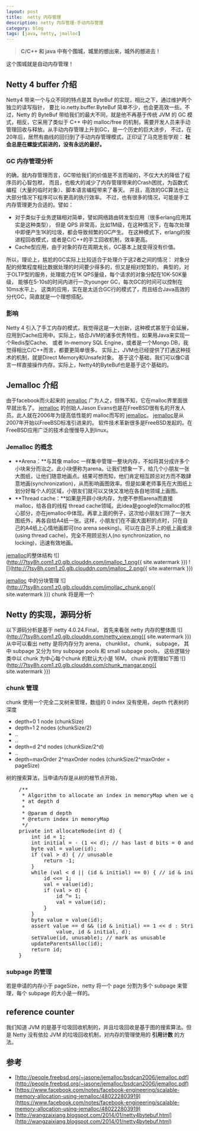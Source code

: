 ```yaml
---
layout: post
title:  netty 内存管理
description: netty 内存管理-手动内存管理
category: blog
tags: [java, netty, jmalloc]
---
```

>**C/C++ 和 java 中有个围城，城里的想出来，城外的想进去！**

这个围城就是自动内存管理！

## Netty 4 buffer 介绍
Netty4 带来一个与众不同的特点是其 ByteBuf 的实现，相比之下，通过维护两个独立的读写指针，
要比 io.netty.buffer.ByteBuf 简单不少，也会更高效一些。不过，Netty 的 ByteBuf
带给我们的最大不同，就是他不再基于传统 JVM 的 GC 模式，相反，它采用了类似于 C++ 中的 malloc/free
的机制，需要开发人员来手动管理回收与释放。从手动内存管理上升到GC，是一个历史的巨大进步，
不过，在20年后，居然有曲线的回归到了手动内存管理模式，正印证了马克思哲学观：
**社会总是在螺旋式前进的，没有永远的最好。**

### GC 内存管理分析
的确，就内存管理而言，GC带给我们的价值是不言而喻的，不仅大大的降低了程序员的心智包袱，
而且，也极大的减少了内存管理带来的Crash困扰，为函数式编程（大量的临时对象）、脚本语言编程带来了春天。
并且，高效的GC算法也让大部分情况下程序可以有更高的执行效率。
不过，也有很多的情况，可能是手工内存管理更为合适的。譬如：

- 对于类似于业务逻辑相对简单，譬如网络路由转发型应用（很多erlang应用其实是这种类型），
但是 QPS 非常高，比如1M级，在这种情况下，在每次处理中即便产生1K的垃圾，都会导致频繁的GC产生。
在这种模式下，erlang的按进程回收模式，或者是C/C++的手工回收机制，效率更高。
- Cache型应用，由于对象的存在周期太长，GC基本上就变得没有价值。

所以，理论上，尴尬的GC实际上比较适合于处理介于这2者之间的情况：
对象分配的频繁程度相比数据处理的时间要少得多的，但又是相对短暂的，
典型的，对于OLTP型的服务，处理能力在1K QPS量级，每个请求的对象分配在10K-50K量级，
能够在5-10s的时间内进行一次younger GC，每次GC的时间可以控制在10ms水平上，
这类的应用，实在是太适合GC行的模式了，而且结合Java高效的分代GC，简直就是一个理想搭配。

### 影响
Netty 4 引入了手工内存的模式，我觉得这是一大创新，这种模式甚至于会延展，
应用到Cache应用中。实际上，结合JVM的诸多优秀特性，如果用Java来实现一个Redis型Cache、
或者 In-memory SQL Engine，或者是一个Mongo DB，我觉得相比C/C++而言，都要更简单很多。
实际上，JVM也已经提供了打通这种技术的机制，就是Direct Memory和Unsafe对象。
基于这个基础，我们可以像C语言一样直接操作内存。实际上，Netty4的ByteBuf也是基于这个基础的。

## Jemalloc 介绍
由于facebook而火起来的 [jemalloc][] 广为人之，但殊不知，它在malloc界里面很早就出名了。
 [jemalloc][] 的创始人Jason Evans也是在FreeBSD很有名的开发人员。此人就在2006年为提高低性能的
malloc而写的 [jemalloc][]。 [jemalloc][]是从2007年开始以FreeBSD标准引进来的。
软件技术革新很多是FreeBSD发起的。在FreeBSD应用广泛的技术会慢慢导入到linux。

### Jemalloc 的概念

- **Arena：**与其像 malloc 一样集中管理一整块内存，不如将其分成许多个小块来分而治之。此小块便称为arena。让我们想象一下，给几个小朋友一张大图纸，让他们随意地画点。结果可想而知，他们肯定相互顾忌对方而不敢肆意地画(synchronization)，从而影响画图效率。但是如果老师事先在大图纸上划分好每个人的区域，小朋友们就可以又快又准地在各自地领域上画图。
- **Thread cache：**如果是开辟小块内存，为使不参照arena而直接malloc，给各自的线程 thread cache领域。此idea是google的tcmalloc的核心部分，亦在jemalloc中体现。再拿上面的例子，这次给小朋友们除了一张大图纸外，再各自给A4纸一张。这样，小朋友们在不画大面积的点时，只在自己的A4纸上心情地画即可(no arena seeking)。可以在自己手上的纸上画或涂(using thread cache)，完全不用顾忌别人(no synchronization, no locking)，迅速有效地画。

[jemalloc][]的整体结构
![](http://7tsy8h.com1.z0.glb.clouddn.com/jmalloc_1.png{{ site.watermark }})
![](http://7tsy8h.com1.z0.glb.clouddn.com/jmalloc_2.png{{ site.watermark }})

[jemalloc][] 中的分块管理
![](http://7tsy8h.com1.z0.glb.clouddn.com/jmollac_chunk.png{{ site.watermark }})
chunk 将是用一个

## Netty 的实现，源码分析
以下源码分析是基于 netty 4.0.24.Final， 首先来看张 netty 内存的整体图
![](http://7tsy8h.com1.z0.glb.clouddn.com/netty_view.png{{ site.watermark }})
从中可以看出 netty 是将内存分为 arena， chunklist， chunk， subpage， 其中 subpage 又分为 tiny subpage pools 和 small subpage pools， 这些逻辑分类中以 chunk 为中心每个chunk 的默认大小是 16M， chunk 的管理如下图
![](http://7tsy8h.com1.z0.glb.clouddn.com/chunk_mangar.png{{ site.watermark }})

### chunk 管理
chunk 使用一个完全二叉树来管理，数组的 0 index 没有使用，depth 代表树的深度

 * depth=0        1 node (chunkSize)
 * depth=1        2 nodes (chunkSize/2)
 * ..
 * ..
 * depth=d        2^d nodes (chunkSize/2^d)
 * ..
 * depth=maxOrder 2^maxOrder nodes (chunkSize/2^maxOrder = pageSize)

树的搜索算法，当申请内存是从树的根节点开始，

<pre>
	/**
     * Algorithm to allocate an index in memoryMap when we query for a free node
     * at depth d
     *
     * @param d depth
     * @return index in memoryMap
     */
    private int allocateNode(int d) {
        int id = 1;
        int initial = - (1 << d); // has last d bits = 0 and rest all = 1
        byte val = value(id);
        if (val > d) { // unusable
            return -1;
        }
        while (val < d || (id & initial) == 0) { // id & initial == 1 << d for all ids at depth d, for < d it is 0
            id <<= 1;
            val = value(id);
            if (val > d) {
                id ^= 1;
                val = value(id);
            }
        }
        byte value = value(id);
        assert value == d && (id & initial) == 1 << d : String.format("val = %d, id & initial = %d, d = %d",
                value, id & initial, d);
        setValue(id, unusable); // mark as unusable
        updateParentsAlloc(id);
        return id;
    }
</pre>

### subpage 的管理
若是申请的内存小于 pageSize，netty 将一个 page 分割为多个 subpage 来管理，每个 subpage 的大小是一样的。

## reference counter
我们知道 JVM 的是基于垃圾回收机制的，并且垃圾回收是基于图的搜索算法。但是 Netty 没有依拉 JVM 的垃圾回收机制，对内存的管理使用的 **引用计数** 的方法。


## 参考

- [http://people.freebsd.org/~jasone/jemalloc/bsdcan2006/jemalloc.pdf](http://people.freebsd.org/~jasone/jemalloc/bsdcan2006/jemalloc.pdf)
- [https://www.facebook.com/notes/facebook-engineering/scalable-memory-allocation-using-jemalloc/480222803919](https://www.facebook.com/notes/facebook-engineering/scalable-memory-allocation-using-jemalloc/480222803919)
- [http://wangzaixiang.blogspot.com/2014/01/netty4bytebuf.html](http://wangzaixiang.blogspot.com/2014/01/netty4bytebuf.html)


[-10]:    http://hushi55.github.io/  "-10"
[jemalloc]:   https://www.facebook.com/notes/facebook-engineering/scalable-memory-allocation-using-jemalloc/480222803919  "jemalloc"
